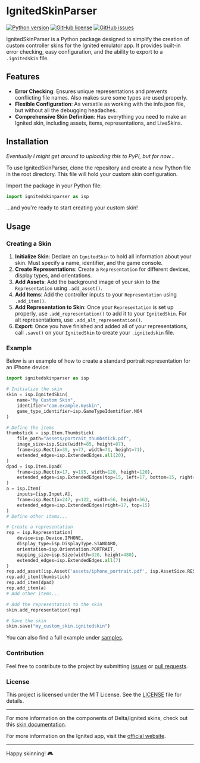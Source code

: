 # IgnitedSkinParser

[![Python version](https://img.shields.io/badge/python-3.8%2B-blue)](https://www.python.org/downloads/)
[![GitHub license](https://img.shields.io/github/license/jschoeny/ignitedskinparser)](LICENSE.md)
[![GitHub issues](https://img.shields.io/github/issues/jschoeny/ignitedskinparser)](https://github.com/jschoeny/ignitedskinparser/issues)


IgnitedSkinParser is a Python package designed to simplify the creation of custom controller skins for the Ignited emulator app. It provides built-in error checking, easy configuration, and the ability to export to a `.ignitedskin` file.

## Features

- **Error Checking**: Ensures unique representations and prevents conflicting file names. Also makes sure some types are used properly.
- **Flexible Configuration**: As versatile as working with the info.json file, but without all the debugging headaches.
- **Comprehensive Skin Definition**: Has everything you need to make an Ignited skin, including assets, items, representations, and LiveSkins.

## Installation

*Eventually I might get around to uploading this to PyPI, but for now...*

To use IgnitedSkinParser, clone the repository and create a new Python file in the root directory. This file will hold your custom skin configuration.

Import the package in your Python file:

```python
import ignitedskinparser as isp
```

...and you're ready to start creating your custom skin!

## Usage

### Creating a Skin

1. **Initialize Skin**: Declare an `IgnitedSkin` to hold all information about your skin. Must specify a name, identifier, and the game console.
2. **Create Representations**: Create a `Representation` for different devices, display types, and orientations.
3. **Add Assets**: Add the background image of your skin to the `Representation` using `.add_asset()`.
4. **Add Items**: Add the controller inputs to your `Representation` using `.add_item()`.
5. **Add Representation to Skin**: Once your `Representation` is set up properly, use `.add_representation()` to add it to your `IgnitedSkin`. For alt representations, use `.add_alt_representation()`.
6. **Export**: Once you have finished and added all of your representations, call `.save()` on your `IgnitedSkin` to create your `.ignitedskin` file.

### Example

Below is an example of how to create a standard portrait representation for an iPhone device:

```python
import ignitedskinparser as isp

# Initialize the skin
skin = isp.IgnitedSkin(
    name="My Custom Skin",
    identifier="com.example.myskin",
    game_type_identifier=isp.GameTypeIdentifier.N64
)

# Define the items
thumbstick = isp.Item.Thumbstick(
    file_path="assets/portrait_thumbstick.pdf",
    image_size=isp.Size(width=85, height=87),
    frame=isp.Rect(x=39, y=77, width=71, height=71),
    extended_edges=isp.ExtendedEdges.all(20),
)
dpad = isp.Item.Dpad(
    frame=isp.Rect(x=17, y=195, width=120, height=120),
    extended_edges=isp.ExtendedEdges(top=15, left=17, bottom=15, right=7)
)
a = isp.Item(
    inputs=[isp.Input.A],
    frame=isp.Rect(x=247, y=122, width=56, height=56),
    extended_edges=isp.ExtendedEdges(right=17, top=15)
)
# Define other items...

# Create a representation
rep = isp.Representation(
    device=isp.Device.IPHONE,
    display_type=isp.DisplayType.STANDARD,
    orientation=isp.Orientation.PORTRAIT,
    mapping_size=isp.Size(width=320, height=480),
    extended_edges=isp.ExtendedEdges.all(7)
)
rep.add_asset(isp.Asset('assets/iphone_portrait.pdf', isp.AssetSize.RESIZABLE))
rep.add_item(thumbstick)
rep.add_item(dpad)
rep.add_item(a)
# Add other items...

# Add the representation to the skin
skin.add_representation(rep)

# Save the skin
skin.save("my_custom_skin.ignitedskin")
```

You can also find a full example under [samples](samples).

### Contribution

Feel free to contribute to the project by submitting [issues](https://github.com/jschoeny/ignitedskinparser/issues) or [pull requests](https://github.com/jschoeny/ignitedskinparser/pulls).

### License

This project is licensed under the MIT License. See the [LICENSE](LICENSE.md) file for details.

---
For more information on the components of Delta/Ignited skins, check out this [skin documentation](https://noah978.gitbook.io/delta-docs/skins).

For more information on the Ignited app, visit the [official website](https://litritt.com/ignited).

---

Happy skinning! 🎮
